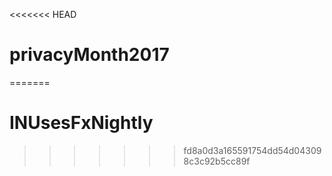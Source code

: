<<<<<<< HEAD
# privacyMonth2017
=======
# INUsesFxNightly
>>>>>>> fd8a0d3a165591754dd54d043098c3c92b5cc89f
